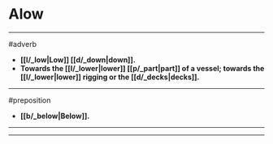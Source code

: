 # Alow
---
#adverb
- **[[l/_low|Low]] [[d/_down|down]].**
- **Towards the [[l/_lower|lower]] [[p/_part|part]] of a vessel; towards the [[l/_lower|lower]] rigging or the [[d/_decks|decks]].**
---
#preposition
- **[[b/_below|Below]].**
---
---
